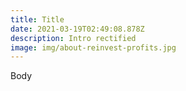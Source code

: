 ```yaml
---
title: Title
date: 2021-03-19T02:49:08.878Z
description: Intro rectified
image: img/about-reinvest-profits.jpg
---
```

Body